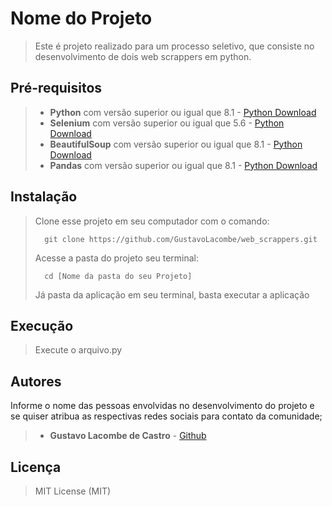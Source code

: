 # Nome do Projeto

> Este é projeto realizado para um processo seletivo, que consiste no desenvolvimento de dois web scrappers em python. 

## Pré-requisitos

> - **Python** com versão superior ou igual que 8.1 - [Python Download](https://www.python.org/downloads/)
> - **Selenium** com versão superior ou igual que 5.6 - [Python Download](https://www.selenium.dev/downloads/)
> - **BeautifulSoup** com versão superior ou igual que 8.1 - [Python Download](https://pypi.org/project/beautifulsoup4/)
> - **Pandas** com versão superior ou igual que 8.1 - [Python Download](https://pandas.pydata.org/)

## Instalação

> Clone esse projeto em seu computador com o comando:
> ```
> 	git clone https://github.com/GustavoLacombe/web_scrappers.git
> ```
> Acesse a pasta do projeto seu terminal:
> ```
> 	cd [Nome da pasta do seu Projeto]
> ```
> Já pasta da aplicação em seu terminal, basta executar a aplicação

## Execução

> Execute o arquivo.py

## Autores

Informe o nome das pessoas envolvidas no desenvolvimento do projeto e se quiser atribua as respectivas redes sociais para contato da comunidade;

> - **Gustavo Lacombe de Castro** - [Github](https://github.com/GustavoLacombe)


## Licença 

> MIT License (MIT)
